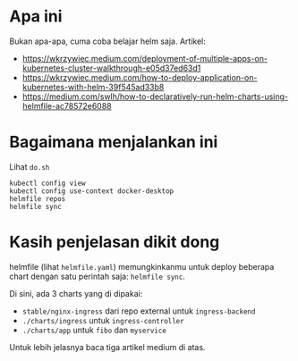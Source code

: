 # Apa ini

Bukan apa-apa, cuma coba belajar helm saja. Artikel:

* https://wkrzywiec.medium.com/deployment-of-multiple-apps-on-kubernetes-cluster-walkthrough-e05d37ed63d1
* https://wkrzywiec.medium.com/how-to-deploy-application-on-kubernetes-with-helm-39f545ad33b8
* https://medium.com/swlh/how-to-declaratively-run-helm-charts-using-helmfile-ac78572e6088

# Bagaimana menjalankan ini

Lihat `do.sh`

```
kubectl config view
kubectl config use-context docker-desktop
helmfile repos
helmfile sync
```

# Kasih penjelasan dikit dong

helmfile (lihat `helmfile.yaml`) memungkinkanmu untuk deploy beberapa chart dengan satu perintah saja: `helmfile sync`.

Di sini, ada 3 charts yang di dipakai:

* `stable/nginx-ingress` dari repo external untuk `ingress-backend`
* `./charts/ingress` untuk `ingress-controller`
* `./charts/app` untuk `fibo` dan `myservice`

Untuk lebih jelasnya baca tiga artikel medium di atas.